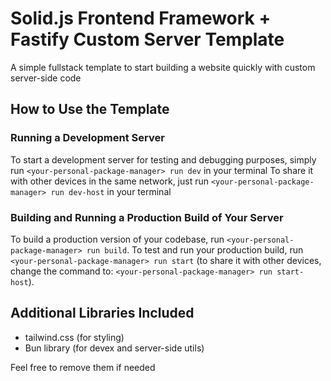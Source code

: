 # Solid.js Frontend Framework + Fastify Custom Server Template

A simple fullstack template to start building a website quickly with custom server-side code

## How to Use the Template

### Running a Development Server

To start a development server for testing and debugging purposes, simply run `<your-personal-package-manager> run dev` in your terminal
To share it with other devices in the same network, just run `<your-personal-package-manager> run dev-host` in your terminal

### Building and Running a Production Build of Your Server

To build a production version of your codebase, run `<your-personal-package-manager> run build`.
To test and run your production build, run `<your-personal-package-manager> run start` (to share it with other devices, change the command to: `<your-personal-package-manager> run start-host`).

## Additional Libraries Included

- tailwind.css (for styling)
- Bun library (for devex and server-side utils)

Feel free to remove them if needed
